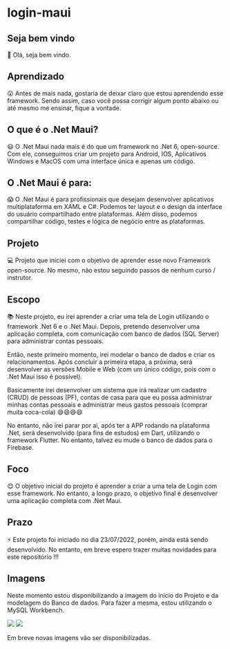 # login-maui
## Seja bem vindo

👋 Olá, seja bem vindo.

## Aprendizado

😲 Antes de mais nada, gostaria de deixar claro que estou aprendendo esse framework. Sendo assim, caso você possa corrigir algum ponto abaixo ou até mesmo me ensinar, fique a vontade.

## O que é o .Net Maui?

😃 O .Net Maui nada mais é do que um framework no .Net 6, open-source. Com ele, conseguimos criar um projeto para Android, IOS, Aplicativos Windows e MacOS com uma interface única e apenas um código.

## O .Net Maui é para:

😱 O .Net Maui é para profissionais que desejam desenvolver aplicativos multiplataforma em XAML e C#. Podemos ter layout e o design da interface do usuário compartilhado entre plataformas. Além disso, podemos compartilhar código, testes e lógica de negócio entre as plataformas.

## Projeto

💻 Projeto que iniciei com o objetivo de aprender esse novo Framework open-source. No mesmo, não estou seguindo passos de nenhum curso / instrutor.

## Escopo

📚 Neste projeto, eu irei aprender a criar uma tela de Login utilizando o framework .Net 6 e o .Net Maui. Depois, pretendo desenvolver uma aplicação completa, com comunicação com banco de dados (SQL Server) para administrar contas pessoais.

Então, neste primeiro momento, irei modelar o banco de dados e criar os relacionamentos. Após concluir a primeira etapa, a próxima, será desenvolver as versões Mobile e Web (com um único código, pois com o .Net Maui isso é possível). 

Basicamente irei desenvolver um sistema que irá realizar um cadastro (CRUD) de pessoas (PF), contas de casa para que eu possa administrar minhas contas pessoais e administrar meus gastos pessoais (comprar muita coca-cola) 😄😄😄😄

No entanto, não irei parar por ai, após ter a APP rodando na plataforma .Net, será desenvolvido (para fins de estudos) em Dart, utilizando o framework Flutter. No entanto, talvez eu mude o banco de dados para o Firebase.

## Foco

😊 O objetivo inicial do projeto é aprender a criar a uma tela de Login com esse framework. No entanto, a longo prazo, o objetivo final é desenvolver uma aplicação completa com .Net Maui.

## Prazo

⚡ Este projeto foi iniciado no dia 23/07/2022, porém, ainda está sendo desenvolvido. No entanto, em breve espero trazer muitas novidades para este repositório !!!

## Imagens

Neste momento estou disponibilizando a imagem do início do Projeto e da modelagem do Banco de dados. Para fazer a mesma, estou utilizando o MySQL Workbench.

 <img src= https://i.ibb.co/TT1PHYC/Maui.jpg />
 <img src= https://i.ibb.co/DkJRNHY/Modelagem-App-Contas.jpg />                                                         
                                                                       
Em breve novas imagens vão ser disponibilizadas.

